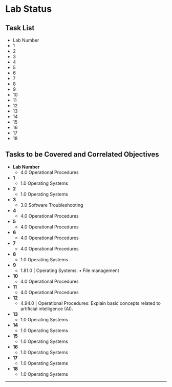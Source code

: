 # Lab Status 

## Task List
- Lab Number
- 1
- 2
- 3
- 4
- 5
- 6
- 7
- 8
- 9
- 10
- 11
- 12
- 13
- 14
- 15
- 16
- 17
- 18

## Tasks to be Covered and Correlated Objectives

- **Lab Number**  
  - 4.0 Operational Procedures
- **1**  
  - 1.0 Operating Systems
- **2**  
  - 1.0 Operating Systems
- **3**  
  - 3.0 Software Troubleshooting
- **4**  
  - 4.0 Operational Procedures
- **5**  
  - 4.0 Operational Procedures
- **6**  
  - 4.0 Operational Procedures
- **7**  
  - 4.0 Operational Procedures
- **8**  
  - 1.0 Operating Systems
- **9**  
  - 1.81.0  |  Operating Systems: • File management
- **10**  
  - 4.0 Operational Procedures
- **11**  
  - 4.0 Operational Procedures
- **12**  
  - 4.94.0  |  Operational Procedures: Explain basic concepts related to artificial intelligence (AI).
- **13**  
  - 1.0 Operating Systems
- **14**  
  - 1.0 Operating Systems
- **15**  
  - 1.0 Operating Systems
- **16**  
  - 1.0 Operating Systems
- **17**  
  - 1.0 Operating Systems
- **18**  
  - 1.0 Operating Systems

---

